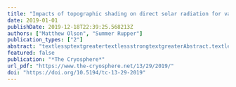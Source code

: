 ```yaml
---
title: "Impacts of topographic shading on direct solar radiation for valley glaciers in complex topography"
date: 2019-01-01
publishDate: 2019-12-18T22:39:25.568213Z
authors: ["Matthew Olson", "Summer Rupper"]
publication_types: ["2"]
abstract: "textlessptextgreatertextlessstrongtextgreaterAbstract.textless/strongtextgreater Topographic shading, including both shaded relief and cast shadowing, plays a fundamental role in determining direct solar radiation on glacier ice. However, shading has been oversimplified or incorrectly incorporated in surface energy balance models in some past studies. In addition, no systematic studies have been conducted to evaluate relationships between shading and other topographic characteristics. Here we develop a topographic solar radiation model to examine the variability in irradiance throughout the glacier melt season due to topographic shading and combined slope and aspect. We apply the model to multiple glaciers in high-mountain Asia (HMA) and test the sensitivity of shading to valley aspect and latitude. Our results show that topographic shading significantly alters the potential direct clear-sky solar radiation received at the surface for valley glaciers in HMA, particularly for north- and south-facing glaciers. Additionally, we find that shading can be extremely impactful in the ablation zone. Cast shadowing is the dominant mechanism in determining total shading for valley glaciers in parts of HMA, especially at lower elevations. Although shading can be predictable, it is overall extremely variable between glacial valleys. Our results suggest that topographic shading not only is an important factor contributing to surface energy balance but could also influence glacier response and mass balance estimates throughout HMA.textless/ptextgreater"
featured: false
publication: "*The Cryosphere*"
url_pdf: "https://www.the-cryosphere.net/13/29/2019/"
doi: "https://doi.org/10.5194/tc-13-29-2019"
---
```


